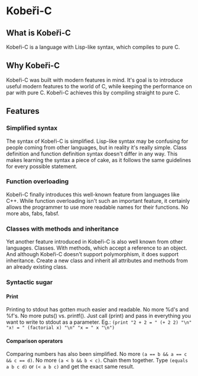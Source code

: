 # Kobeři-C
## What is Kobeři-C
Kobeři-C is a language with Lisp-like syntax, which compiles to pure C. 

## Why Kobeři-C
Kobeři-C was built with modern features in mind. It's goal is to introduce useful modern features to the world of C, while keeping the performance on par with pure C. Kobeři-C achieves this by compiling straight to pure C.

## Features
### Simplified syntax
The syntax of Kobeři-C is simplified. Lisp-like syntax may be confusing for people coming from other languages, but in reality it's really simple. Class definition and function definition syntax doesn't differ in any way. This makes learning the syntax a piece of cake, as it follows the same guidelines for every possible statement.
### Function overloading
Kobeři-C finally introduces this well-known feature from languages like C++. While function overloading isn't such an important feature, it certainly allows the programmer to use more readable names for their functions. No more abs, fabs, fabsf.
### Classes with methods and inheritance
Yet another feature introduced in Kobeři-C is also well known from other languages. Classes. With methods, which accept a reference to an object. And although Kobeři-C doesn't support polymorphism, it does support inheritance. Create a new class and inherit all attributes and methods from an already existing class.
### Syntactic sugar
#### Print
Printing to stdout has gotten much easier and readable. No more %d's and %f's. No more puts() vs. printf(). Just call (print) and pass in everything you want to write to stdout as a parameter. Eg.: 
```(print "2 + 2 = " (+ 2 2) "\n" "x! = " (factorial x) "\n" "x = " x "\n")```
#### Comparison operators
Comparing numbers has also been simplified. No more ```(a == b && a == c && c == d)```. No more ```(a < b && b < c)```. Chain them together. Type ```(equals a b c d)``` or ```(< a b c)``` and get the exact same result.

